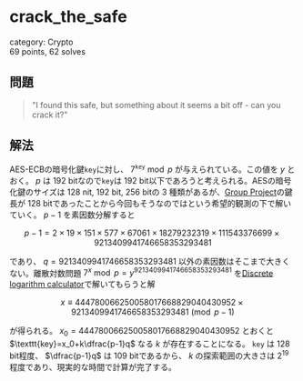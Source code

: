 # crack\_the\_safe
category: Crypto  
69 points, 62 solves

## 問題
> "I found this safe, but something about it seems a bit off - can you crack it?"

## 解法
AES-ECBの暗号化鍵`key`に対し、 $7^\texttt{key}\bmod p$ が与えられている。この値を $y$ とおく。 $p$ は $192$ bitなので`key`は $192$ bit以下であろうと考えられる。AESの暗号化鍵のサイズは $128$ nit, $192$ bit, $256$ bitの $3$ 種類があるが、[Group Project](https://github.com/mathphilia/CTFs/tree/main/UIUCTF_2023/Group_Project)の鍵長が $128$ bitであったことから今回もそうなのではという希望的観測の下で解いていく。 $p-1$ を素因数分解すると

$$p-1=2\times19\times151\times577\times67061\times18279232319\times111543376699\times9213409941746658353293481$$

であり、 $q=9213409941746658353293481$ 以外の素因数はそこまで大きくない。離散対数問題 $7^x\bmod p=y^{9213409941746658353293481}$ を[Discrete logarithm calculator](https://www.alpertron.com.ar/DILOG.HTM)で解いてもらうと解

$$x\equiv444780066250058017668829040430952\times9213409941746658353293481\pmod{p-1}$$

が得られる。 $x_0=444780066250058017668829040430952$ とおくと $\texttt{key}=x_0+k\dfrac{p-1}q$ なる $k$ が存在することになる。 $\texttt{key}$ は $128$ bit程度、 $\dfrac{p-1}q$ は $109$ bitであるから、 $k$ の探索範囲の大きさは $2^{19}$ 程度であり、現実的な時間で計算が完了する。
